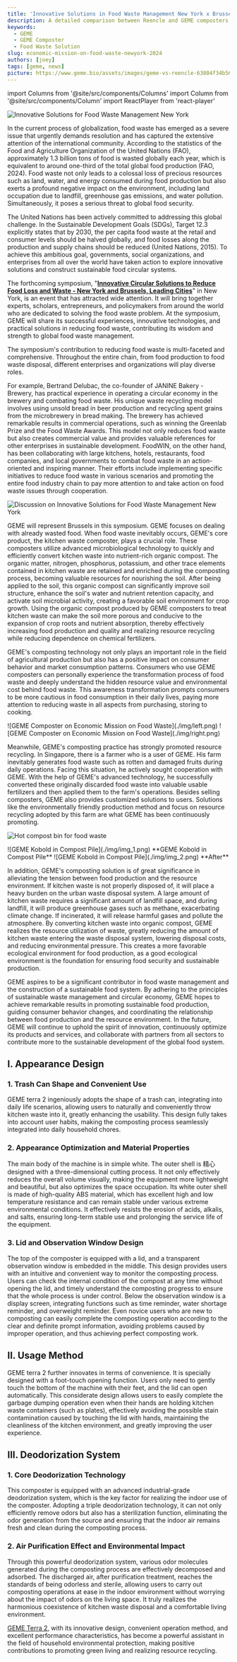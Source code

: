 ```yaml
---
title: 'Innovative Solutions in Food Waste Management New York x Brussels'
description: A detailed comparison between Reencle and GEME composters to help you choose the best option for sustainable food waste management.
keywords:
  - GEME
  - GEME Composter
  - Food Waste Solution  
slug: economic-mission-on-food-waste-newyork-2024
authors: [joey]
tags: [geme, news]
picture: https://www.geme.bio/assets/images/geme-vs-reencle-63804f34b568a2a8f9335bd94054e0a1.png
---
```

<head>
    <meta charSet="utf-8" />
    <meta name="twitter:card" content="summary_large_image" />
    <meta data-rh="true" property="og:image" content="https://www.geme.bio/assets/images/geme-vs-reencle-63804f34b568a2a8f9335bd94054e0a1.png" />
    <meta data-rh="true" name="twitter:image" content="https://www.geme.bio/assets/images/geme-vs-reencle-63804f34b568a2a8f9335bd94054e0a1.png"/>
    <meta data-rh="true" property="og:url" content="https://www.geme.bio"/>
    <meta data-rh="true" property="og:locale" content="en"/>
</head>

import Columns from '@site/src/components/Columns'
import Column from '@site/src/components/Column'
import ReactPlayer from 'react-player'

![Innovative Solutions for Food Waste Management New York](./img/head.png)


In the current process of globalization, food waste has emerged as a severe issue that urgently demands resolution and has 
captured the extensive attention of the international community. According to the statistics of the Food and Agriculture Organization 
of the United Nations (FAO), approximately 1.3 billion tons of food is wasted globally each year, which is equivalent to 
around one-third of the total global food production (FAO, 2024). Food waste not only leads to a colossal loss of precious 
resources such as land, water, and energy consumed during food production but also exerts a profound negative impact on 
the environment, including land occupation due to landfill, greenhouse gas emissions, and water pollution. Simultaneously,
it poses a serious threat to global food security.

<!-- truncate -->

The United Nations has been actively committed to addressing this global challenge. In the Sustainable Development Goals (SDGs), 
Target 12.3 explicitly states that by 2030, the per capita food waste at the retail and consumer levels should be halved globally, 
and food losses along the production and supply chains should be reduced (United Nations, 2015). To achieve this ambitious goal, 
governments, social organizations, and enterprises from all over the world have taken action to explore innovative solutions and 
construct sustainable food circular systems.


The forthcoming symposium, "[**Innovative Circular Solutions to Reduce Food Loss and Waste - New York and Brussels, Leading Cities**](https://hub.brussels/en/events/economic-mission-on-food-waste/)" in New York, 
is an event that has attracted wide attention. 
It will bring together experts, scholars, entrepreneurs, and policymakers from around the world who are dedicated to solving the 
food waste problem. At the symposium, GEME will share its successful experiences, innovative technologies, and practical 
solutions in reducing food waste, contributing its wisdom and strength to global food waste management.


The symposium's contribution to reducing food waste is multi-faceted and comprehensive. Throughout the entire chain, 
from food production to food waste disposal, different enterprises and organizations will play diverse roles.


For example, Bertrand Delubac, the co-founder of JANINE Bakery - Brewery, has practical experience in operating a circular economy 
in the brewery and combating food waste. His unique waste recycling model involves using unsold bread in beer production 
and recycling spent grains from the microbrewery in bread making. The brewery has achieved remarkable results in commercial operations, 
such as winning the Greenlab Prize and the Food Waste Awards. This model not only reduces food waste but also creates 
commercial value and provides valuable references for other enterprises in sustainable development. FoodWIN, on the other hand, 
has been collaborating with large kitchens, hotels, restaurants, food companies, and local governments to combat food waste
in an action-oriented and inspiring manner. Their efforts include implementing specific initiatives to reduce food waste
in various scenarios and promoting the entire food industry chain to pay more attention to and take action on food waste 
issues through cooperation.

![Discussion on Innovative Solutions for Food Waste Management New York](./img/hall.png)

GEME will represent Brussels in this symposium. GEME focuses on dealing with already wasted food. When food waste inevitably occurs, 
GEME's core product, the kitchen waste composter, plays a crucial role. These composters utilize advanced microbiological
technology to quickly and efficiently convert kitchen waste into nutrient-rich organic compost. The organic matter, nitrogen,
phosphorus, potassium, and other trace elements contained in kitchen waste are retained and enriched during the composting process,
becoming valuable resources for nourishing the soil. After being applied to the soil, this organic compost can significantly 
improve soil structure, enhance the soil's water and nutrient retention capacity, and activate soil microbial activity,
creating a favorable soil environment for crop growth. Using the organic compost produced by GEME composters to treat kitchen waste 
can make the soil more porous and conducive to the expansion of crop roots and nutrient absorption, thereby effectively 
increasing food production and quality and realizing resource recycling while reducing dependence on chemical fertilizers.



GEME's composting technology not only plays an important role in the field of agricultural production but also has a positive impact on consumer behavior and market consumption patterns. Consumers who use GEME composters can personally experience the transformation process of food waste and deeply understand the hidden resource value and environmental cost behind food waste. This awareness transformation prompts consumers to be more cautious in food consumption in their daily lives, paying more attention to reducing waste in all aspects from purchasing, storing to cooking.

<Columns>
  <Column className='text--left'>
    ![GEME Composter on Economic Mission on Food Waste](./img/left.png)
  </Column>

  <Column className='text--center text--left'>
    ![GEME Composter on Economic Mission on Food Waste](./img/right.png)
  </Column>
</Columns>

Meanwhile, GEME's composting practice has strongly promoted resource recycling. In Singapore, there is a farmer who is a user of GEME.
His farm inevitably generates food waste such as rotten and damaged fruits during daily operations. 
Facing this situation, he actively sought cooperation with GEME. With the help of GEME's advanced technology, he successfully 
converted these originally discarded food waste into valuable usable fertilizers and then applied them to the farm's operations. 
Besides selling composters, GEME also provides customized solutions to users. Solutions like the environmentally friendly production method 
and focus on resource recycling adopted by this farm are what GEME has been continuously promoting.

![Hot compost bin for food waste](./img/img.png)


<Columns>
  <Column className='text--left'>
    ![GEME Kobold in Compost Pile](./img/img_1.png)
    **GEME Kobold in Compost Pile**
  </Column>

  <Column className='text--center text--left'>
    ![GEME Kobold in Compost Pile](./img/img_2.png)
    **After**
  </Column>
</Columns>


In addition, GEME's composting solution is of great significance in alleviating the tension between food production and the resource environment. If kitchen waste is not properly disposed of, it will place a heavy burden on the urban waste disposal system. A large amount of kitchen waste requires a significant amount of landfill space, and during landfill, it will produce greenhouse gases such as methane, exacerbating climate change. If incinerated, it will release harmful gases and pollute the atmosphere. By converting kitchen waste into organic compost, GEME realizes the resource utilization of waste, greatly reducing the amount of kitchen waste entering the waste disposal system, lowering disposal costs, and reducing environmental pressure. This creates a more favorable ecological environment for food production, as a good ecological environment is the foundation for ensuring food security and sustainable production.


GEME aspires to be a significant contributor in food waste management and the construction of a sustainable food system. By adhering to the principles of sustainable waste management and circular economy, GEME hopes to achieve remarkable results in promoting sustainable food production, guiding consumer behavior changes, and coordinating the relationship between food production and the resource environment. In the future, GEME will continue to uphold the spirit of innovation, continuously optimize its products and services, and collaborate with partners from all sectors to contribute more to the sustainable development of the global food system.

## I. Appearance Design

### 1. Trash Can Shape and Convenient Use

GEME terra 2 ingeniously adopts the shape of a trash can, integrating into daily life scenarios, allowing users to naturally and conveniently throw kitchen waste into it, greatly enhancing the usability. This design fully takes into account user habits, making the composting process seamlessly integrated into daily household chores.

### 2. Appearance Optimization and Material Properties

The main body of the machine is in simple white. The outer shell is 精心 designed with a three-dimensional cutting process. It not only effectively reduces the overall volume visually, making the equipment more lightweight and beautiful, but also optimizes the space occupation. Its white outer shell is made of high-quality ABS material, which has excellent high and low temperature resistance and can remain stable under various extreme environmental conditions. It effectively resists the erosion of acids, alkalis, and salts, ensuring long-term stable use and prolonging the service life of the equipment.

### 3. Lid and Observation Window Design

The top of the composter is equipped with a lid, and a transparent observation window is embedded in the middle. This design provides users with an intuitive and convenient way to monitor the composting process. Users can check the internal condition of the compost at any time without opening the lid, and timely understand the composting progress to ensure that the whole process is under control. Below the observation window is a display screen, integrating functions such as time reminder, water shortage reminder, and overweight reminder. Even novice users who are new to composting can easily complete the composting operation according to the clear and definite prompt information, avoiding problems caused by improper operation, and thus achieving perfect composting work.

## II. Usage Method

GEME terra 2 further innovates in terms of convenience. It is specially designed with a foot-touch opening function. Users only need to gently touch the bottom of the machine with their feet, and the lid can open automatically. This considerate design allows users to easily complete the garbage dumping operation even when their hands are holding kitchen waste containers (such as plates), effectively avoiding the possible stain contamination caused by touching the lid with hands, maintaining the cleanliness of the kitchen environment, and greatly improving the user experience.

## III. Deodorization System

### 1. Core Deodorization Technology

This composter is equipped with an advanced industrial-grade deodorization system, which is the key factor for realizing the indoor use of the composter. Adopting a triple deodorization technology, it can not only efficiently remove odors but also has a sterilization function, eliminating the odor generation from the source and ensuring that the indoor air remains fresh and clean during the composting process.

### 2. Air Purification Effect and Environmental Impact

Through this powerful deodorization system, various odor molecules generated during the composting process are effectively decomposed and adsorbed. The discharged air, after purification treatment, reaches the standards of being odorless and sterile, allowing users to carry out composting operations at ease in the indoor environment without worrying about the impact of odors on the living space. It truly realizes the harmonious coexistence of kitchen waste disposal and a comfortable living environment.



[GEME Terra 2](https://www.geme.bio/geme-terra-2), with its innovative design, convenient operation method, and excellent performance characteristics, has become a powerful assistant in the field of household environmental protection, making positive contributions to promoting green living and realizing resource recycling.
